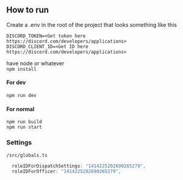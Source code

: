 ## How to run

Create a .env in the root of the project that looks something like this
```.env
DISCORD_TOKEN=<Get token here https://discord.com/developers/applications>
DISCORD_CLIENT_ID=<Get ID here https://discord.com/developers/applications>
```

have node or whatever<br>
`npm install`
#### For dev
`npm run dev`
#### For normal
`npm run build`<br>
`npm run start` 

### Settings
`/src/globals.ts`
```typescript
  roleIDForDispatchSettings: "1414225202690265279",
  roleIDForOfficer: "1414225202690265279",
```
